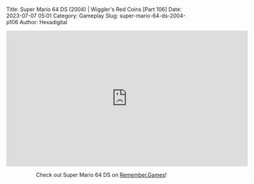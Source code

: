 Title: Super Mario 64 DS (2004) | Wiggler's Red Coins [Part 106]
Date: 2023-07-07 05:01
Category: Gameplay
Slug: super-mario-64-ds-2004-p106
Author: Hexadigital

<center><iframe src="https://www.youtube.com/embed/FKVlRyLiqBI?feature=oembed" allow="accelerometer; autoplay; encrypted-media; gyroscope; picture-in-picture" width="640" height="360" frameborder="0"></iframe>

Check out Super Mario 64 DS on [Remember.Games](https://remember.games/game/2250/super-mario-64-ds/)!</center>